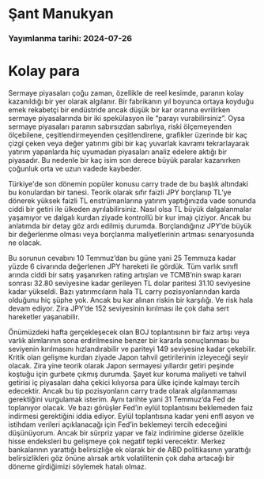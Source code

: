 # Şant Manukyan

### Yayımlanma tarihi: 2024-07-26

# Kolay para

Sermaye piyasaları çoğu zaman, özellikle de reel kesimde, paranın kolay kazanıldığı bir yer olarak algılanır. Bir fabrikanın yıl boyunca ortaya koyduğu emek rekabetçi bir endüstride ancak düşük bir kar oranına evrilirken sermaye piyasalarında bir iki spekülasyon ile “parayı vurabilirsiniz”. Oysa sermaye piyasaları paranın sabırsızdan sabırlıya, riski ölçemeyenden ölçebilene, çeşitlendirmeyenden çeşitlendirene, grafikler üzerinde bir kaç çizgi çeken veya değer yatırımı gibi bir kaç yuvarlak kavramı tekrarlayarak yatırım yapanlarda hiç uyumadan piyasaları analiz edelere aktığı bir piyasadır. Bu nedenle bir kaç isim son derece büyük paralar kazanırken çoğunluk orta ve uzun vadede kaybeder.

Türkiye'de son dönemin popüler konusu carry trade de bu başlık altındaki bu konulardan bir tanesi. Teorik olarak sıfır faizli JPY borçlanıp TL’ye dönerek yüksek faizli TL enstrümanlarına yatırım yaptığınızda vade sonunda ciddi bir getiri ile ülkeden ayrılabilirsiniz. Nasıl olsa TL büyük dalgalanmalar yaşamıyor ve dalgalı kurdan ziyade kontrollü bir kur imajı çiziyor. Ancak bu anlatımda bir detay göz ardı edilmiş durumda. Borçlandığınız JPY’de büyük bir değerlenme olması veya borçlanma maliyetlerinin artması senaryosunda ne olacak.

Bu sorunun cevabını 10 Temmuz’dan bu güne yani 25 Temmuza kadar yüzde 6 civarında değerlenen JPY hareketi ile gördük. Tüm varlık sınıfl arında ciddi bir satış yaşanırken rating artışları ve TCMB’nin swap kararı sonrası 32.80 seviyesine kadar gerileyen TL dolar paritesi 31.10 seviyesine kadar yükseldi. Bazı yatırımcıların hala TL carry pozisyonlarından karda olduğunu hiç şüphe yok. Ancak bu kar alınan riskin bir karşılığı. Ve risk hala devam ediyor. Zira JPY’de 152 seviyesinin kırılması ile çok daha sert hareketler yaşanabilir.

Önümüzdeki hafta gerçekleşecek olan BOJ toplantısının bir faiz artışı veya varlık alımlarının sona erdirilmesine benzer bir kararla sonuçlanması bu seviyenin kırılmasını hızlandırabilir ve pariteyi 149 seviyesine kadar çekebilir. Kritik olan gelişme kurdan ziyade Japon tahvil getirilerinin izleyeceği seyir olacak. Zira yine teorik olarak Japon sermayesi yıllardır getiri peşinde koştuğu için gurbete çıkmış durumda. Şayet kur koruma maliyeti ve tahvil getirisi iç piyasaları daha çekici kılıyorsa para ülke içinde kalmayı tercih edecektir. Ancak bu tip pozisyonların carry trade olarak algılanmaması gerektiğini vurgulamak isterim. Aynı tarihte yani 31 Temmuz’da Fed de toplanıyor olacak. Ve bazı görüşler Fed’in eylül toplantısını beklemeden faiz indirmesi gerektiğini iddia ediyor. Eylül toplantısına kadar yeni enfl asyon ve istihdam verileri açıklanacağı için Fed’in beklemeyi tercih edeceğini düşünüyorum. Ancak bir sürpriz yapar ve faiz indirimine giderse özelikle hisse endeksleri bu gelişmeye çok negatif tepki verecektir. Merkez bankalarının yarattığı belirsizliğe ek olarak bir de ABD politikasının yarattığı belirsizlikleri göz önüne alırsak artık volatilitenin çok daha artacağı bir döneme girdiğimizi söylemek hatalı olmaz.

